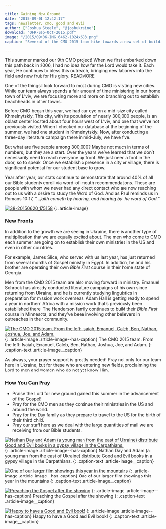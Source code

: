 ```yaml
---

title: Gaining New Ground
date: "2015-09-01 12:42:17"
tags: newsletter, cmo, good and evil
author: ["Joshua Steele", "@joshukraine"]
download: "OFR-Sep-Oct-2015.pdf"
image: "/2015/09/06-IMG_6462-1024x683.png"
caption: "Several of the CMO 2015 team hike towards a new set of buildings during a literature campaign."

---
```


This summer marked our 9th CMO project! When we first embarked down this path back in 2006, I had no idea how far the Lord would take it. Each year, He continues to bless this outreach, bringing new laborers into the field and new fruit for His glory. READMORE

One of the things I look forward to most during CMO is visiting new cities. While our team always spends a fair amount of time ministering in our home town of L’viv, we are focusing more and more on branching out to establish beachheads in other towns.

Before CMO began this year, we had our eye on a mid-size city called Khmelnytskiy. This city, with its population of nearly 300,000 people, is an oblast center located about four hours west of L’viv, and one that we’ve not previously visited. When I checked our database at the beginning of the summer, we had one student in Khmelnytskiy. Now, after conducting a three-day literature campaign there in mid-July, we have five.

But what are five people among 300,000? Maybe not much in terms of numbers, but they are a start. Over the years we’ve learned that we don’t necessarily need to reach everyone up front. We just need a foot in the door, so to speak. Once we establish a presence in a city or village, there is significant potential for our student base to grow.

Year after year, our stats continue to demonstrate that around 40% of all our Bible students enroll via word-of-mouth recommendations. These are people with whom we never had any direct contact who are now reaching out to us with a desire to study the Word of God. And as Paul reminds us in Romans 10:17, *“...faith cometh by hearing, and hearing by the word of God.”*

<a href="https://s3.amazonaws.com/content.ofreport.com/2015/09/38-20150620_175158.png"><img class="aligncenter size-medium wp-image-2004" src="https://s3.amazonaws.com/content.ofreport.com/2015/09/38-20150620_175158-1000x288.png" alt="38-20150620_175158" /></a>
{: .article-image}

### New Fronts

In addition to the growth we are seeing in Ukraine, there is another type of multiplication that we are equally excited about. The men who come to CMO each summer are going on to establish their own ministries in the US and even in other countries.

For example, James Slice, who served with us last year, has just returned from several months of Gospel ministry in Egypt. In addition, he and his brother are operating their own *Bible First* course in their home state of Georgia.

Men from the CMO 2015 team are also moving forward in ministry. Emanuel Schrock has already conducted literature campaigns of his own since returning from Ukraine, and he is currently studying linguistics in preparation for mission work overseas. Adam Hall is getting ready to spend a year in northern Africa with a mission work that’s previously been established there. The Henderson family continues to build their *Bible First* course in Minnesota, and they’ve been involving other believers in outreaches in their community.

<a href="https://s3.amazonaws.com/content.ofreport.com/2015/09/36-CMO2015-Team-Photo.png"><img class="size-medium wp-image-2003" src="https://s3.amazonaws.com/content.ofreport.com/2015/09/36-CMO2015-Team-Photo-450x274.png" alt="The CMO 2015 team. From the left: Isaiah, Emanuel, Caleb, Ben, Nathan, Joshua, Joe, and Adam." /></a>
{: .article-image .article-image--has-caption}
The CMO 2015 team. From the left: Isaiah, Emanuel, Caleb, Ben, Nathan, Joshua, Joe, and Adam.
{: .caption-text .article-image__caption}

As always, your prayer support is greatly needed! Pray not only for our team here in Ukraine, but for these who are entering new fields, proclaiming the Lord to men and women who do not yet know Him.

### How You Can Pray

* Praise the Lord for new ground gained this summer in the advancement of the Gospel!
* Pray for the CMO men as they continue their ministries in the US and around the world.
* Pray for the Day family as they prepare to travel to the US for the birth of their third child.
* Pray our staff here as we deal with the large quantities of mail we are receiving from our Bible students.

<a href="https://s3.amazonaws.com/content.ofreport.com/2015/09/31-IMG_2016.png"><img class="size-medium wp-image-2002" src="https://s3.amazonaws.com/content.ofreport.com/2015/09/31-IMG_2016-450x300.png" alt="Nathan Day and Adam (a young man from the east of Ukraine) distribute Good and Evil books in a gypsy village in the Carpathians." /></a>
{: .article-image .article-image--has-caption}
Nathan Day and Adam (a young man from the east of Ukraine) distribute Good and Evil books in a gypsy village in the Carpathians.
{: .caption-text .article-image__caption}

<a href="https://s3.amazonaws.com/content.ofreport.com/2015/09/22-IMG_1321.png"><img class="size-medium wp-image-2000" src="https://s3.amazonaws.com/content.ofreport.com/2015/09/22-IMG_1321-450x300.png" alt="One of our larger film showings this year in the mountains" /></a>
{: .article-image .article-image--has-caption}
One of our larger film showings this year in the mountains
{: .caption-text .article-image__caption}

<a href="https://s3.amazonaws.com/content.ofreport.com/2015/09/25-CMO-Week-4-128.png"><img class="size-medium wp-image-2001" src="https://s3.amazonaws.com/content.ofreport.com/2015/09/25-CMO-Week-4-128-450x300.png" alt="Preaching the Gospel after the showing" /></a>
{: .article-image .article-image--has-caption}
Preaching the Gospel after the showing
{: .caption-text .article-image__caption}

<a href="https://s3.amazonaws.com/content.ofreport.com/2015/09/54-CMO-Wk-1-Mango-547.png"><img class="size-medium wp-image-2005" src="https://s3.amazonaws.com/content.ofreport.com/2015/09/54-CMO-Wk-1-Mango-547-450x338.png" alt="Happy to have a Good and Evil book!" /></a>
{: .article-image .article-image--has-caption}
Happy to have a Good and Evil book!
{: .caption-text .article-image__caption}
